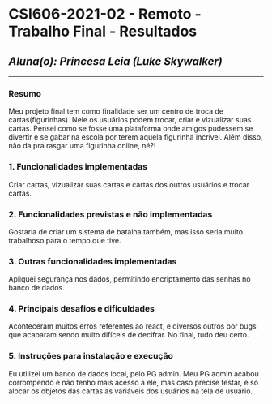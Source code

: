 # **CSI606-2021-02 - Remoto - Trabalho Final - Resultados**

## *Aluna(o): Princesa Leia (Luke Skywalker)*

--------------

<!-- Este documento tem como objetivo apresentar o projeto desenvolvido, considerando o que foi definido na proposta e o produto final. -->

### Resumo

  Meu projeto final tem como finalidade ser um centro de troca de cartas(figurinhas). Nele os usuários podem trocar, criar e vizualizar suas cartas.
  Pensei como se fosse uma plataforma onde amigos pudessem se divertir e se gabar na escola por terem aquela figurinha incrível. Além disso,
  não da pra rasgar uma figurinha online, né?!

### 1. Funcionalidades implementadas
Criar cartas, vizualizar suas cartas e cartas dos outros usuários e trocar cartas.
  
### 2. Funcionalidades previstas e não implementadas
Gostaria de criar um sistema de batalha também, mas isso seria muito trabalhoso para o tempo que tive.

### 3. Outras funcionalidades implementadas
Apliquei segurança nos dados, permitindo encriptamento das senhas no banco de dados.

### 4. Principais desafios e dificuldades
Aconteceram muitos erros referentes ao react, e diversos outros por bugs que acabaram sendo muito difíceis de decifrar. No final, tudo deu certo.

### 5. Instruções para instalação e execução
Eu utilizei um banco de dados local, pelo PG admin. Meu PG admin acabou corrompendo e não tenho mais acesso a ele, mas caso precise testar, é só alocar os objetos das cartas as variáveis dos usuários na tela de usuário.



